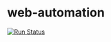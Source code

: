 # web-automation

[![Run Status](https://api.shippable.com/projects/5fb951850f7e7d0007661e29/badge?branch=main)]() 